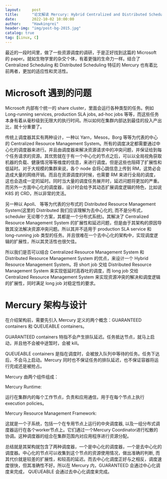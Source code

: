 ```yaml
---
layout:     post
title:      "论文解读 Mercury: Hybrid Centralized and Distributed Scheduling in Large Shared Cluster"
date:       2022-10-02 10:00:00
author:     "Hawkingrei"
header-img: "img/post-bg-2015.jpg"
catalog: true
tag: [Linux, C] 
---
```


最近的一段时间里，做了一些资源调度的调研，于是正好找到这篇的 Microsoft 的 paper。就如生物学里的杂交个体，有着更强的生命力一样。结合了 Centralized Scheduling 和 Distributed Scheduling 特征的 Mercury 也有着比前两者，更加的适应性和灵活性。

# Microsoft 遇到的问题

Microsoft 内部有个统一的 share cluster，里面会运行各种类型的任务。例如 Long-running services, production SLA jobs, ad-hoc jobs 等等，而这些任务本身有着从毫秒级到无限大的执行时间。所以如何在集群内部达到最佳的投入产出比，就十分重要了。

传统上调度器其实有两种设计，一种以 Yarn，Mesos，Borg 等等为代表的中心的 Centralized Resource Management System。所有的调度决定都需要通过中心化的调度器来进行。并且由调度器来解决资源请求中的冲突问题，并保证给到每个任务请求的资源。其优势就在于有一个中心化的节点之后，可以以全局视角获取机器的负载、健康情况等等维度的信息，来进行调度。但是这些也阻碍了扩展性和低延时。对于大规模的集群来说，各个 node 会将心跳信息上传到 RM，这势必会造成大量的网络开销。而且在资源调度的时候，也需要 RM 来进行全局的调度，这也会造成一定的延时。同时当大量的调度任务展开时，延迟问题将更加的严重。而另外一方面中心化的调度器，设计时会给予其动态扩展调度逻辑的特色，比如说 K8S 的 CRD，所以非常的灵活。

另一种以 Apoll、 等等为代表的分布式的 Distributed Resource Management System(这里的 Distributed 我们应该理解为去中心化的, 而不是分布式，scheduler 无论哪个方案，其都是一个分布式系统)。其解决了 Centralized Resource Management System 的扩展性和延迟问题，但是由于其架构的原因导致其没法解决资源冲突问题。所以其并不适用于 production SLA service 和 long-running job 类型的任务。并且很难在一个去中心化的架构中，实现调度逻辑的扩展性，所以其灵活性也很欠佳。

所以我们是否可以结合 Centralized Resource Management System 和 Distributed Resource Management System 的优点，来设计一个 Hybrid Resource Management System。将 short job 交给 Distributed Resource Management System 来实现低延时高吞吐的调度，而 long job 交给 Centralized Resource Management System 来实现资源冲突的解决和调度逻辑的扩展性，同时满足 long job 对稳定性的要求。

# Mercury 架构与设计

在介绍架构前，需要先引入 Mercury 定义的两个概念：GUARANTEED containers 和 QUEUEABLE containers。

GUARANTEED containers 特指不会产生排队延迟。任务抵达节点，就马上启动，并且他不会被中途暂时，会被 kill。

QUEUEABLE containers 是指在调度时，会被放入队列中等待的任务。任务下达后，不会马上启动。Mercury 同时也不保证任务的排队延迟，也不保证容器将运行完成还是被抢占。

Mercury 由两个组件组成：

Mercury Runtime:

运行在集群内的每个工作节点，负责和应用通信，用于在每个节点上执行 execution policies。

Mercury Resource Management Framework:

这就是一个子系统，包括一个在专用节点上运行的中央调度器, 以及一组分布式调度器运行在各个worker节点上。它们通过一个Mercury Coordinator进行松散的协调。这种调度器的组合在集群范围内对应用程序进行资源分配。

总结就是其架构就包含了两种调度器，一个是中心化的调度器，一个是去中心化的调度器。中心化的节点可以收集到这个节点的资源使用情况，做出准确的判断, 而其代价就是较差的扩展性，和较高的延迟。而去中心化调度正好与之相反，调度速度很快，但其准确性不好。所以在 Mercury 内，GUARANTEED 会通过中心化调度来完成， QUEUEABLE 会通过去中心化调度来完成。


